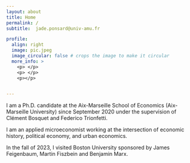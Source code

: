 ```yaml
---
layout: about
title: Home
permalink: /
subtitle:  jade.ponsard@univ-amu.fr

profile:
  align: right
  image: pic.jpeg
  image_circular: false # crops the image to make it circular
  more_info: >
    <p> </p>
    <p> </p>
    <p></p>


---
```


I am a Ph.D. candidate at the Aix-Marseille School of Economics (Aix-Marseille University) since September 2020 under the supervision of Clément Bosquet and Federico Trionfetti.

I am an applied microeconomist working at the intersection of economic history, political economy, and urban economics. 

In the fall of 2023, I visited Boston University sponsored by James Feigenbaum, Martin Fiszbein and Benjamin Marx.
